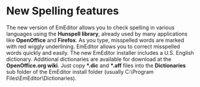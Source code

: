 # New Spelling features

The new version of EmEditor allows you to check spelling in various languages
using the **Hunspell library**, already used by many applications
like **OpenOffice** and **Firefox**. As you type,
misspelled words are marked with red wiggly underlining. EmEditor allows you to
correct misspelled words quickly and easily. The new EmEditor installer includes
a U.S. English dictionary. Additional dictionaries are available for download at
the **OpenOffice.org wiki**. Just copy **\*.dic** and
**\*.aff** files into the **Dictionaries**
sub folder of the EmEditor install folder (usually C:\\Program
Files\\EmEditor\\Dictionaries).
